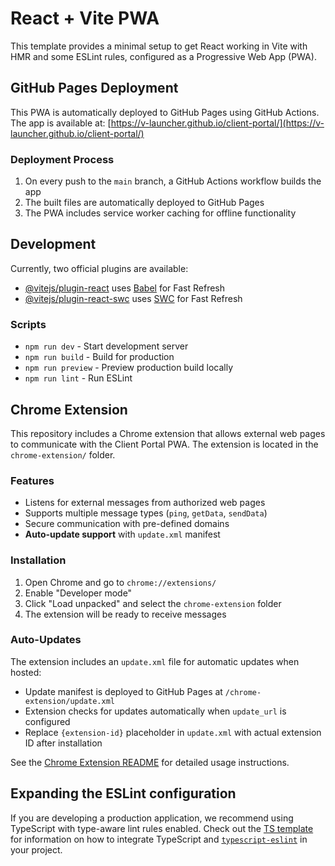 # React + Vite PWA

This template provides a minimal setup to get React working in Vite with HMR and some ESLint rules, configured as a Progressive Web App (PWA).

## GitHub Pages Deployment

This PWA is automatically deployed to GitHub Pages using GitHub Actions. The app is available at: [https://v-launcher.github.io/client-portal/](https://v-launcher.github.io/client-portal/)

### Deployment Process

1. On every push to the `main` branch, a GitHub Actions workflow builds the app
2. The built files are automatically deployed to GitHub Pages
3. The PWA includes service worker caching for offline functionality

## Development

Currently, two official plugins are available:

- [@vitejs/plugin-react](https://github.com/vitejs/vite-plugin-react/blob/main/packages/plugin-react) uses [Babel](https://babeljs.io/) for Fast Refresh
- [@vitejs/plugin-react-swc](https://github.com/vitejs/vite-plugin-react/blob/main/packages/plugin-react-swc) uses [SWC](https://swc.rs/) for Fast Refresh

### Scripts

- `npm run dev` - Start development server
- `npm run build` - Build for production
- `npm run preview` - Preview production build locally
- `npm run lint` - Run ESLint

## Chrome Extension

This repository includes a Chrome extension that allows external web pages to communicate with the Client Portal PWA. The extension is located in the `chrome-extension/` folder.

### Features
- Listens for external messages from authorized web pages
- Supports multiple message types (`ping`, `getData`, `sendData`)
- Secure communication with pre-defined domains
- **Auto-update support** with `update.xml` manifest

### Installation
1. Open Chrome and go to `chrome://extensions/`
2. Enable "Developer mode"
3. Click "Load unpacked" and select the `chrome-extension` folder
4. The extension will be ready to receive messages

### Auto-Updates
The extension includes an `update.xml` file for automatic updates when hosted:
- Update manifest is deployed to GitHub Pages at `/chrome-extension/update.xml`
- Extension checks for updates automatically when `update_url` is configured
- Replace `{extension-id}` placeholder in `update.xml` with actual extension ID after installation

See the [Chrome Extension README](chrome-extension/README.md) for detailed usage instructions.

## Expanding the ESLint configuration

If you are developing a production application, we recommend using TypeScript with type-aware lint rules enabled. Check out the [TS template](https://github.com/vitejs/vite/tree/main/packages/create-vite/template-react-ts) for information on how to integrate TypeScript and [`typescript-eslint`](https://typescript-eslint.io) in your project.
